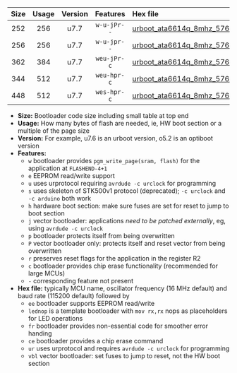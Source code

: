 |Size|Usage|Version|Features|Hex file|
|:-:|:-:|:-:|:-:|:--|
|252|256|u7.7|`w-u-jPr--`|[urboot_ata6614q_8mhz_57600bps_lednop_ur_vbl.hex](https://raw.githubusercontent.com/stefanrueger/urboot.hex/main/mcus/ata6614q/fcpu_8mhz/57600_bps/urboot_ata6614q_8mhz_57600bps_lednop_ur_vbl.hex)|
|256|256|u7.7|`w-u-jpr--`|[urboot_ata6614q_8mhz_57600bps_lednop_fr_ur_vbl.hex](https://raw.githubusercontent.com/stefanrueger/urboot.hex/main/mcus/ata6614q/fcpu_8mhz/57600_bps/urboot_ata6614q_8mhz_57600bps_lednop_fr_ur_vbl.hex)|
|362|384|u7.7|`weu-jPr-c`|[urboot_ata6614q_8mhz_57600bps_ee_lednop_fr_ce_ur_vbl.hex](https://raw.githubusercontent.com/stefanrueger/urboot.hex/main/mcus/ata6614q/fcpu_8mhz/57600_bps/urboot_ata6614q_8mhz_57600bps_ee_lednop_fr_ce_ur_vbl.hex)|
|344|512|u7.7|`weu-hpr-c`|[urboot_ata6614q_8mhz_57600bps_ee_lednop_fr_ce_ur.hex](https://raw.githubusercontent.com/stefanrueger/urboot.hex/main/mcus/ata6614q/fcpu_8mhz/57600_bps/urboot_ata6614q_8mhz_57600bps_ee_lednop_fr_ce_ur.hex)|
|448|512|u7.7|`wes-hpr-c`|[urboot_ata6614q_8mhz_57600bps_ee_lednop_fr_ce.hex](https://raw.githubusercontent.com/stefanrueger/urboot.hex/main/mcus/ata6614q/fcpu_8mhz/57600_bps/urboot_ata6614q_8mhz_57600bps_ee_lednop_fr_ce.hex)|

- **Size:** Bootloader code size including small table at top end
- **Usage:** How many bytes of flash are needed, ie, HW boot section or a multiple of the page size
- **Version:** For example, u7.6 is an urboot version, o5.2 is an optiboot version
- **Features:**
  + `w` bootloader provides `pgm_write_page(sram, flash)` for the application at `FLASHEND-4+1`
  + `e` EEPROM read/write support
  + `u` uses urprotocol requiring `avrdude -c urclock` for programming
  + `s` uses skeleton of STK500v1 protocol (deprecated); `-c urclock` and `-c arduino` both work
  + `h` hardware boot section: make sure fuses are set for reset to jump to boot section
  + `j` vector bootloader: applications *need to be patched externally*, eg, using `avrdude -c urclock`
  + `p` bootloader protects itself from being overwritten
  + `P` vector bootloader only: protects itself and reset vector from being overwritten
  + `r` preserves reset flags for the application in the register R2
  + `c` bootloader provides chip erase functionality (recommended for large MCUs)
  + `-` corresponding feature not present
- **Hex file:** typically MCU name, oscillator frequency (16 MHz default) and baud rate (115200 default) followed by
  + `ee` bootloader supports EEPROM read/write
  + `lednop` is a template bootloader with `mov rx,rx` nops as placeholders for LED operations
  + `fr` bootloader provides non-essential code for smoother error handing
  + `ce` bootloader provides a chip erase command
  + `ur` uses urprotocol and requires `avrdude -c urclock` for programming
  + `vbl` vector bootloader: set fuses to jump to reset, not the HW boot section
